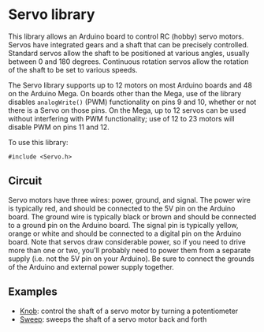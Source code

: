 # Servo library


This library allows an Arduino board to control RC (hobby) servo motors. Servos have integrated gears and a shaft that can be precisely controlled. Standard servos allow the shaft to be positioned at various angles, usually between 0 and 180 degrees. Continuous rotation servos allow the rotation of the shaft to be set to various speeds.

The Servo library supports up to 12 motors on most Arduino boards and 48 on the Arduino Mega. On boards other than the Mega, use of the library disables `analogWrite()` (PWM) functionality on pins 9 and 10, whether or not there is a Servo on those pins. On the Mega, up to 12 servos can be used without interfering with PWM functionality; use of 12 to 23 motors will disable PWM on pins 11 and 12. 

To use this library:

```
#include <Servo.h>
```

## Circuit

Servo motors have three wires: power, ground, and signal. The power wire is typically red, and should be connected to the 5V pin on the Arduino board. The ground wire is typically black or brown and should be connected to a ground pin on the Arduino board. The signal pin is typically yellow, orange or white and should be connected to a digital pin on the Arduino board. Note that servos draw considerable power, so if you need to drive more than one or two, you'll probably need to power them from a separate supply (i.e. not the 5V pin on your Arduino). Be sure to connect the grounds of the Arduino and external power supply together.

## Examples

* [Knob](https://www.arduino.cc/en/Tutorial/Knob): control the shaft of a servo motor by turning a potentiometer
* [Sweep](https://www.arduino.cc/en/Tutorial/LibraryExamples/Sweep): sweeps the shaft of a servo motor back and forth

